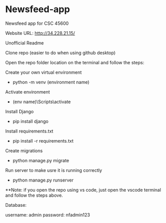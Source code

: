 # Newsfeed-app
Newsfeed app for CSC 45600


Website URL: http://34.228.21.15/


Unofficial Readme
 
Clone repo (easier to do when using github desktop)

Open the repo folder location on the terminal and follow the steps:

Create your own virtual environment
  - python -m venv (environment name)

Activate environment
  - (env name)\Scripts\activate

Install Django
  - pip install django

Install requirements.txt
  - pip install -r requirements.txt

Create migrations
  - python manage.py migrate

Run server to make usre it is running correctly
  - python manage.py runserver


**Note: if you open the repo using vs code, just open the vscode terminal and
  follow the steps above. 


Database:

username: admin
password: nfadmin123
